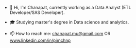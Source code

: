 - 👋 Hi, I’m Chanapat, currently working as a Data Analyst (ETL Developer/SAS Developer).
- 🎓 Studying master's degree in Data science and analytics.

- 📫 How to reach me: chanapat.mu@gmail.com OR www.linkedin.com/in/pimchnp
